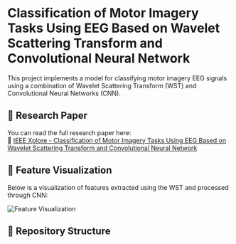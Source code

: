 # Classification of Motor Imagery Tasks Using EEG Based on Wavelet Scattering Transform and Convolutional Neural Network

This project implements a model for classifying motor imagery EEG signals using a combination of Wavelet Scattering Transform (WST) and Convolutional Neural Networks (CNN).

## 📄 Research Paper

You can read the full research paper here:  
🔗 [IEEE Xplore - Classification of Motor Imagery Tasks Using EEG Based on Wavelet Scattering Transform and Convolutional Neural Network](https://ieeexplore.ieee.org/document/10748355)

## 🧠 Feature Visualization

Below is a visualization of features extracted using the WST and processed through CNN:

![Feature Visualization](https://github.com/Ajay5641/WST_CNN/raw/main/Features_Visualization.jpg)

## 📁 Repository Structure

